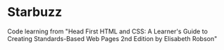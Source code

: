 # Starbuzz
Code learning from "Head First HTML and CSS: A Learner's Guide to Creating Standards-Based Web Pages 2nd Edition by Elisabeth Robson"
